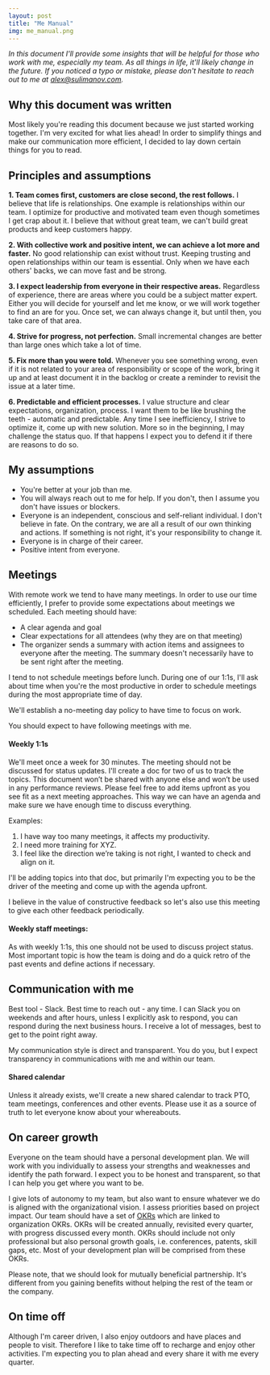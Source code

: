 ```yaml
---
layout: post
title: "Me Manual"
img: me_manual.png
---
```

_In this document I'll provide some insights that will be helpful for those who work with me, especially my team. As all things in life, it'll likely change in the future. If you noticed a typo or mistake, please don't hesitate to reach out to me at alex@sulimanov.com._

## Why this document was written
Most likely you're reading this document because we just started working together. I'm very excited for what lies ahead! In order to simplify things and make our communication more efficient, I decided to lay down certain things for you to read.

## Principles and assumptions
**1. Team comes first, customers are close second, the rest follows.**
I believe that life is relationships. One example is relationships within our team. I optimize for productive and motivated team even though sometimes I get crap about it. I believe that without great team, we can't build great products and keep customers happy.

**2. With collective work and positive intent, we can achieve a lot more and faster.**
No good relationship can exist without trust. Keeping trusting and open relationships within our team is essential. Only when we have each others' backs, we can move fast and be strong. 

**3. I expect leadership from everyone in their respective areas.**
Regardless of experience, there are areas where you could be a subject matter expert. Either you will decide for yourself and let me know, or we will work together to find an are for you. Once set, we can always change it, but until then, you take care of that area.

**4. Strive for progress, not perfection.**
Small incremental changes are better than large ones which take a lot of time.

**5. Fix more than you were told.**
Whenever you see something wrong, even if it is not related to your area of responsibility or scope of the work, bring it up and at least document it in the backlog or create a reminder to revisit the issue at a later time.

**6. Predictable and efficient processes.**
I value structure and clear expectations, organization, process. I want them to be like brushing the teeth - automatic and predictable. Any time I see inefficiency, I strive to optimize it, come up with new solution. More so in the beginning, I may challenge the status quo. If that happens I expect you to defend it if there are reasons to do so.

## My assumptions
- You're better at your job than me.
- You will always reach out to me for help. If you don't, then I assume you don't have issues or blockers.
- Everyone is an independent, conscious and self-reliant individual. I don't believe in fate. On the contrary, we are all a result of our own thinking and actions. If something is not right, it's your responsibility to change it.
- Everyone is in charge of their career.
- Positive intent from everyone.

## Meetings
With remote work we tend to have many meetings. In order to use our time efficiently, I prefer to provide some expectations about meetings we scheduled. Each meeting should have:
- A clear agenda and goal
- Clear expectations for all attendees (why they are on that meeting)
- The organizer sends a summary with action items and assignees to everyone after the meeting. The summary doesn't necessarily have to be sent right after the meeting.

I tend to not schedule meetings before lunch. During one of our 1:1s, I'll ask about time when you're the most productive in order to schedule meetings during the most appropriate time of day.

We'll establish a no-meeting day policy to have time to focus on work.

You should expect to have following meetings with me.

#### Weekly 1:1s
We'll meet once a week for 30 minutes. The meeting should not be discussed for status updates. I'll create a doc for two of us to track the topics. This document won’t be shared with anyone else and won’t be used in any performance reviews. Please feel free to add items upfront as you see fit as a next meeting approaches. This way we can have an agenda and make sure we have enough time to discuss everything.

Examples:
1. I have way too many meetings, it affects my productivity.
2. I need more training for XYZ.
3. I feel like the direction we’re taking is not right, I wanted to check and align on it.

I'll be adding topics into that doc, but primarily I'm expecting you to be the driver of the meeting and come up with the agenda upfront.

I believe in the value of constructive feedback so let's also use this meeting to give each other feedback periodically.

#### Weekly staff meetings:
As with weekly 1:1s, this one should not be used to discuss project status.
Most important topic is how the team is doing and do a quick retro of the past events and define actions if necessary.

## Communication with me
Best tool - Slack. Best time to reach out - any time. I can Slack you on weekends and after hours, unless I explicitly ask to respond, you can respond during the next business hours.
I receive a lot of messages, best to get to the point right away.

My communication style is direct and transparent. You do you, but I expect transparency in communications with me and within our team.

#### Shared calendar
Unless it already exists, we'll create a new shared calendar to track PTO, team meetings, conferences and other events. Please use it as a source of truth to let everyone know about your whereabouts.

## On career growth
Everyone on the team should have a personal development plan. We will work with you individually to assess your strengths and weaknesses and identify the path forward. I expect you to be honest and transparent, so that I can help you get where you want to be.

I give lots of autonomy to my team, but also want to ensure whatever we do is aligned with the organizational vision. I assess priorities based on project impact.
Our team should have a set of [OKRs](https://en.wikipedia.org/wiki/OKR) which are linked to organization OKRs. OKRs will be created annually, revisited every quarter, with progress discussed every month.
OKRs should include not only professional but also personal growth goals, i.e. conferences, patents, skill gaps, etc. Most of your development plan will be comprised from these OKRs.

Please note, that we should look for mutually beneficial partnership. It's different from you gaining benefits without helping the rest of the team or the company.

## On time off
Although I'm career driven, I also enjoy outdoors and have places and people to visit. Therefore I like to take time off to recharge and enjoy other activities. I'm expecting you to plan ahead and every share it with me every quarter.